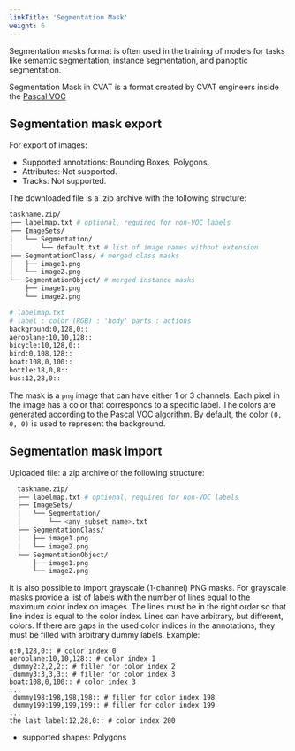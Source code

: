 ```yaml
---
linkTitle: 'Segmentation Mask'
weight: 6
---
```


Segmentation masks format is often used in the training of models for tasks
like semantic segmentation, instance segmentation, and panoptic segmentation.

Segmentation Mask in CVAT is
a format created by CVAT engineers
inside the [Pascal VOC](docs/manual/advanced/formats/format-voc/)

## Segmentation mask export

For export of images:

- Supported annotations: Bounding Boxes, Polygons.
- Attributes: Not supported.
- Tracks: Not supported.

The downloaded file is a .zip archive with the following structure:

```bash
taskname.zip/
├── labelmap.txt # optional, required for non-VOC labels
├── ImageSets/
│   └── Segmentation/
│       └── default.txt # list of image names without extension
├── SegmentationClass/ # merged class masks
│   ├── image1.png
│   └── image2.png
└── SegmentationObject/ # merged instance masks
    ├── image1.png
    └── image2.png

# labelmap.txt
# label : color (RGB) : 'body' parts : actions
background:0,128,0::
aeroplane:10,10,128::
bicycle:10,128,0::
bird:0,108,128::
boat:108,0,100::
bottle:18,0,8::
bus:12,28,0::
```

The mask is a `png` image that can have either 1 or 3 channels.
Each pixel in the image has a color that corresponds to a specific label.
The colors are generated according to the Pascal VOC [
algorithm](http://host.robots.ox.ac.uk/pascal/VOC/voc2012/htmldoc/devkit_doc.html#sec:voclabelcolormap).
By default, the color `(0, 0, 0)` is used to represent the background.

## Segmentation mask import

Uploaded file: a zip archive of the following structure:

```bash
  taskname.zip/
  ├── labelmap.txt # optional, required for non-VOC labels
  ├── ImageSets/
  │   └── Segmentation/
  │       └── <any_subset_name>.txt
  ├── SegmentationClass/
  │   ├── image1.png
  │   └── image2.png
  └── SegmentationObject/
      ├── image1.png
      └── image2.png
```

It is also possible to import grayscale (1-channel) PNG masks.
For grayscale masks provide a list of labels with the number of lines equal
to the maximum color index on images. The lines must be in the right order
so that line index is equal to the color index. Lines can have arbitrary,
but different, colors. If there are gaps in the used color
indices in the annotations, they must be filled with arbitrary dummy labels.
Example:

```
q:0,128,0:: # color index 0
aeroplane:10,10,128:: # color index 1
_dummy2:2,2,2:: # filler for color index 2
_dummy3:3,3,3:: # filler for color index 3
boat:108,0,100:: # color index 3
...
_dummy198:198,198,198:: # filler for color index 198
_dummy199:199,199,199:: # filler for color index 199
...
the last label:12,28,0:: # color index 200
```

- supported shapes: Polygons
